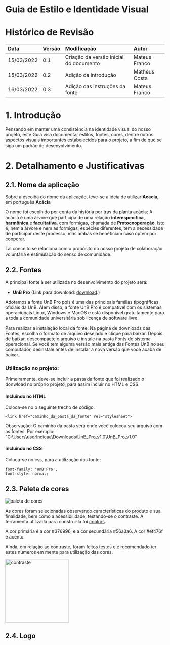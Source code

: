 # Guia de Estilo e Identidade Visual

# Histórico de Revisão
| Data   | Versão | Modificação  | Autor  |
| :- | :- | :- | :- |
| 15/03/2022 | 0.1 | Criação da versão inicial do documento| Mateus Franco |
| 15/03/2022 | 0.2 | Adição da introdução | Matheus Costa |
| 16/03/2022 | 0.3 | Adição das instruções da fonte | Mateus Franco |

# 1. Introdução
Pensando em manter uma consistência na identidade visual do nosso projeto, este Guia visa documentar estilos, fontes, cores, dentre outros aspectos visuais importantes estabelecidos para o projeto, a fim de que se siga um padrão de desenvolvimento.

# 2. Detalhamento e Justificativas

## 2.1. Nome da aplicação
[comment]: <> (Responsável por Nome da aplicação: Adne)

Sobre a escolha do nome da aplicação, teve-se a ideia de utilizar **Acacia**, em português **Acácia**

O nome foi escolhido por conta da história por trás da planta acácia: A acácia é uma árvore que participa de uma relação **__interespecífica__**, **__harmônica__** e **__facultativa__**, com formigas, chamada de **__Protocooperação__**. Isto é, nem a árvore e nem as formigas, espécies diferentes, tem a necessidade de participar deste processo, mas ambas se beneficiam caso optem por cooperar.

Tal conceito se relaciona com o propósito do nosso projeto de colaboração voluntária e estimulação do senso de comunidade.

## 2.2. Fontes

A principal fonte à ser utilizada no desenvolvimento do projeto será: 

 - **UnB Pro** (Link para download: [download](http://marca.unb.br/fontesunb.php).)

Adotamos a fonte UnB Pro pois é uma das principais famílias tipográficas oficiais da UnB. Além disso, a fonte UnB Pro é compatível com os sistemas operacionais Linux, Windows e MacOS e está disponível gratuitamente para a toda a comunidade universitária sob licença de software livre. 

Para realizar a instalação local da fonte: Na página de downloads das Fontes, escolha o formato de arquivo desejado e clique para baixar. Depois de baixar, descompacte o arquivo e instale na pasta Fonts do sistema operacional. Se você tem alguma versão mais antiga das Fontes UnB no seu computador, desinstale antes de instalar a nova versão que você acaba de baixar.

### Utilização no projeto:
Primeiramente, deve-se incluir a pasta da fonte que foi realizado o donwload no próprio projeto, para assim incluir no HTML e CSS.
#### Incluindo no HTML

Coloca-se no <head> o seguinte trecho de código:

	<link href="caminho_da_pasta_da_fonte" rel="stylesheet">
Observação: O caminho da pasta será onde você colocou seu arquivo com as fontes. 
Por exemplo: 
    "C:\Users\userIndicaa\Downloads\UnB_Pro_v1.0\UnB_Pro_v1.0"
	

#### Incluindo no CSS

Coloca-se no css, para a utilização das fonte:

    font-family: 'UnB Pro';
	font-style: normal;

## 2.3. Paleta de cores
[comment]: <> (Responsável por Paleta de cores: Leticia)

![paleta de cores](img/identidade/paleta.png)

As cores foram selecionadas observando características do produto e sua finalidade, bem como a acessibilidade, testando-se o contraste. A ferramenta utilizada para construi-la foi [coolors](https://coolors.co/376996-56a3a6-364259-ef476f-edc841). 

A cor primária é a cor #376996, e a cor secundária #56a3a6. A cor #ef476f é acento.

Ainda, em relação ao contraste, foram feitos testes e é recomendado ter estes números em mente para utilização das cores.

<img src="img/identidade/contraste1.png" alt="contraste" width="200"/>

## 2.4. Logo
[comment]: <> (Responsável por Logo: Vitor)
